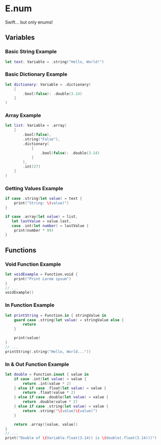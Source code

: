 # E.num

Swift... but only enums!

## Variables

### Basic String Example

```swift
let text: Variable = .string("Hello, World!")
```

### Basic Dictionary Example

```swift
let dictionary: Variable = .dictionary(
	[
		.bool(false): .double(3.14)
	]
)
```

### Array Example

```swift
let list: Variable = .array(
	[
		.bool(false),
		.string("False"),
		.dictionary(
			[
				.bool(false): .double(3.14)
			]
		),
		.int(27)
	]
)
```

### Getting Values Example

```swift
if case .string(let value) = text {
	print("String: \(value)")
}

if case .array(let value) = list,
   let lastValue = value.last,
   case .int(let number) = lastValue {
	print(number * 99)
}
```

## Functions

### Void Function Example

```swift
let voidExample = Function.void {
	print("Print Lorem ipsum")
}
// ...
voidExample()
```

### In Function Example

```swift
let printString = Function.in { stringValue in
	guard case .string(let value) = stringValue else {
		return
	}

	print(value)
}
// ...
printString(.string("Hello, World..."))
```

### In & Out Function Example

```swift
let double = Function.inout { value in
	if case .int(let value) = value {
		return .int(value * 2)
	} else if case .float(let value) = value {
		return .float(value * 2)
	} else if case .double(let value) = value {
		return .double(value * 2)
	} else if case .string(let value) = value {
		return .string("\(value)\(value)")
	}

	return .array([value, value])
}
// ...
print("Double of \(Variable.float(3.14)) is \(double(.float(3.14)))")
```
